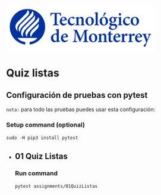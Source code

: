 ![Tec de Monterrey](images/logotecmty.png)
# Quiz listas

## Configuración de pruebas con **pytest**

`nota:` para todo las pruebas puedes usar esta configuración:
### Setup command (optional)
```
sudo -H pip3 install pytest
```

- ## 01 Quiz Listas
    ### Run command
    ```
    pytest assignments/01QuizListas
    ```